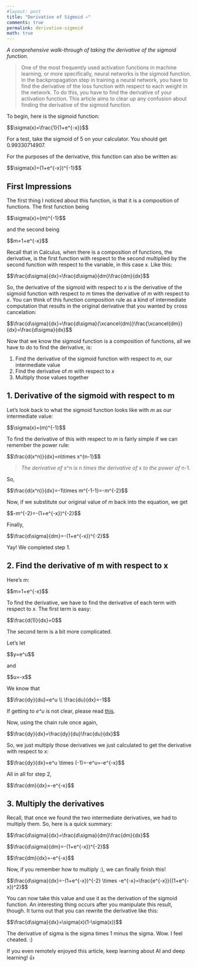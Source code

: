```yaml
---
#layout: post
title: "Derivative of Sigmoid ✍️"
comments: true
permalink: derivative-sigmoid
math: true
---
```


<p><em id="a-comprehensive-walk-through-of-taking-the-derivative-of-the-sigmoid-function-">A comprehensive walk-through of taking the derivative of the sigmoid function.</em></p><blockquote>One of the most frequently used activation functions in machine learning, or more specifically, neural networks is the sigmoid function. In the backpropagation step in training a neural network, you have to find the derivative of the loss function with respect to each weight in the network. To do this, you have to find the derivative of your activation function. This article aims to clear up any confusion about finding the derivative of the sigmoid function.</blockquote><p>To begin, here is the sigmoid function:</p><p>$$\sigma(x)=\frac{1}{1+e^{-x}}$$</p><p>For a test, take the sigmoid of 5 on your calculator. You should get 0.99330714907.</p><p>For the purposes of the derivative, this function can also be written as:</p><p>$$\sigma(x)=(1+e^{-x})^{-1}$$</p><h2 id="first-impressions">First Impressions</h2><p>The first thing I noticed about this function, is that it is a composition of functions. The first function being</p><p>$$\sigma(x)=(m)^{-1}$$</p><p>and the second being</p><p>$$m=1+e^{-x}$$</p><p>Recall that in Calculus, when there is a composition of functions, the derivative, is the first function with respect to the second multiplied by the second function with respect to the variable, in this case <em>x.</em> Like this:</p><p>$$\frac{d\sigma}{dx}=\frac{d\sigma}{dm}\frac{dm}{dx}$$</p><p>So, the derivative of the sigmoid with respect to <em>x</em> is the derivative of the sigmoid function with respect to <em>m</em> times the derivative of <em>m</em> with respect to <em>x</em>. You can think of this function composition rule as a kind of intermediate computation that results in the original derivative that you wanted by cross cancelation:</p><p>$$\frac{d\sigma}{dx}=\frac{d\sigma}{\xcancel{dm}}\frac{\xcancel{dm}}{dx}=\frac{d\sigma}{dx}$$</p><p>Now that we know the sigmoid function is a composition of functions, all we have to do to find the derivative, is:</p><ol><li>Find the derivative of the sigmoid function with respect to <em>m</em>, our intermediate value</li><li>Find the derivative of <em>m</em> with respect to <em>x</em></li><li>Multiply those values together</li></ol><h2 id="1-derivative-of-the-sigmoid-with-respect-to-m">1. Derivative of the sigmoid with respect to m</h2><p>Let’s look back to what the sigmoid function looks like with <em>m</em> as our intermediate value:</p><p>$$\sigma(x)=(m)^{-1}$$</p><p>To find the derivative of this with respect to <em>m</em> is fairly simple if we can remember the power rule:</p><p>$$\frac{d(x^n)}{dx}=n\times x^{n-1}$$</p><blockquote><em>The derivative of </em>x^n<em> is </em>n<em> times the derivative of </em>x<em> to the power of </em>n-1<em>.</em></blockquote><p>So,</p><p>$$\frac{d(x^n)}{dx}=-1\times m^{-1-1}=-m^{-2}$$</p><p>Now, if we substitute our original value of <em>m</em> back into the equation, we get</p><p>$$-m^{-2}=-(1+e^{-x})^{-2}$$</p><p>Finally,</p><p>$$\frac{d\sigma}{dm}=-(1+e^{-x})^{-2}$$</p><p>Yay! We completed step 1.</p><h2 id="2-find-the-derivative-of-m-with-respect-to-x">2. Find the derivative of m with respect to x</h2><p>Here’s m:</p><p>$$m=1+e^{-x}$$</p><p>To find the derivative, we have to find the derivative of each term with respect to <em>x. </em>The first term is easy:</p><p>$$\frac{d(1)}{dx}=0$$</p><p>The second term is a bit more complicated.</p><p>Let’s let</p><p>$$y=e^u$$</p><p>and</p><p>$$u=-x$$</p><p>We know that</p><p>$$\frac{dy}{du}=e^u     \\      \frac{du}{dx}=-1$$</p><p>If getting to <em>e^u </em>is not clear, please read <a href="https://www.themathpage.com/aCalc/exponential.htm">this</a>.</p><p>Now, using the chain rule once again,</p><p>$$\frac{dy}{dx}=\frac{dy}{du}\frac{du}{dx}$$</p><p>So, we just multiply those derivatives we just calculated to get the derivative with respect to <em>x:</em></p><p>$$\frac{dy}{dx}=e^u \times (-1)=-e^u=-e^{-x}$$</p><p>All in all for step 2,</p><p>$$\frac{dm}{dx}=-e^{-x}$$</p><h2 id="3-multiply-the-derivatives">3. Multiply the derivatives</h2><p>Recall, that once we found the two intermediate derivatives, we had to multiply them. So, here is a quick summary:</p><p>$$\frac{d\sigma}{dx}=\frac{d\sigma}{dm}\frac{dm}{dx}$$</p><p>$$\frac{d\sigma}{dm}=-(1+e^{-x})^{-2}$$</p><p>$$\frac{dm}{dx}=-e^{-x}$$</p><p>Now, if you remember how to multiply :), we can finally finish this!</p><p>$$\frac{d\sigma}{dx}=-(1+e^{-x})^{-2} \times -e^{-x}=\frac{e^{-x}}{(1+e^{-x})^2}$$</p><p>You can now take this value and use it as the derivation of the sigmoid function. An interesting thing occurs after you manipulate this result, though. It turns out that you can rewrite the derivative like this:</p><p>$$\frac{d\sigma}{dx}=\sigma(x)(1-\sigma(x))$$</p><p>The derivative of sigma is the sigma times 1 minus the sigma. Wow. I feel cheated. :)</p><p>If you even remotely enjoyed this article, keep learning about AI and deep learning! 👍

</p>
